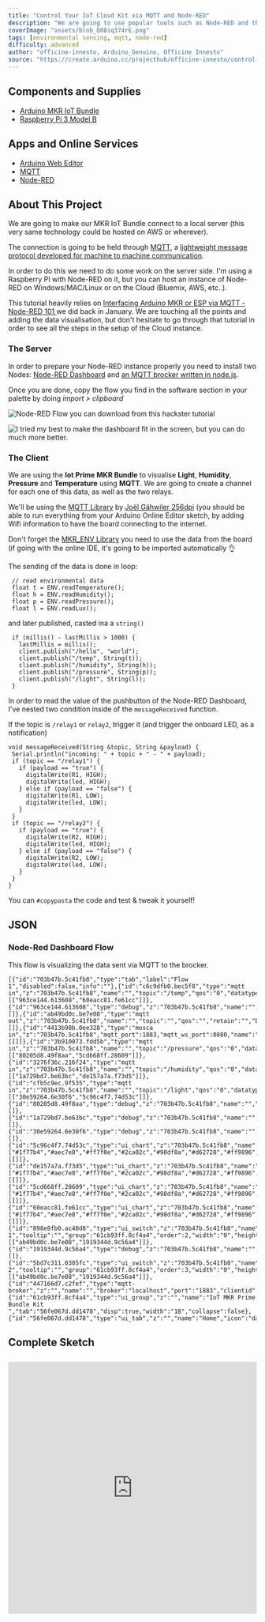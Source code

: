 ```yaml
---
title: "Control Your IoT Cloud Kit via MQTT and Node-RED"
description: "We are going to use popular tools such as Node-RED and the MQTT protocol to create a simple dashabord esposing data and a simple UI"
coverImage: "assets/blob_Q08iq374rE.png"
tags: [environmental sensing, mqtt, node-red]
difficulty: advanced
author: "officine-innesto, Arduino_Genuino, Officine Innesto"
source: "https://create.arduino.cc/projecthub/officine-innesto/control-your-iot-cloud-kit-via-mqtt-and-node-red-114b4b"
---
```


## Components and Supplies

- [Arduino MKR IoT Bundle](/hardware/iot-bundle)
- [Raspberry Pi 3 Model B](http://www.newark.com/raspberry-pi/raspberrypi3-modb-1gb/sbc-raspberry-pi-3-mod-b-1gb-ram/dp/77Y6519?COM=ref_hackster)

## Apps and Online Services

- [Arduino Web Editor](https://create.arduino.cc/editor)
- [MQTT](http://mqtt.org/)
- [Node-RED](https://nodered.org/)

## About This Project

We are going to make our MKR IoT Bundle connect to a local server (this very same technology could be hosted on AWS or wherever). 

The connection is going to be held through [MQTT](https://en.wikipedia.org/wiki/MQTT), a [lightweight message protocol developed for machine to machine communication](http://mqtt.org/). 

In order to do this we need to do some work on the server side. I'm using a Raspberry PI with Node-RED on it, but you can host an instance of Node-RED on Windows/MAC/Linux or on the Cloud (Bluemix, AWS, etc..).

This tutorial heavily relies on [Interfacing Arduino MKR or ESP via MQTT - Node-RED 101 ](https://www.hackster.io/officine/interfacing-arduino-mkr-or-esp-via-mqtt-node-red-101-4833bc)we did back in January. We are touching all the points and adding the data visualisation, but don't hesitate to go through that tutorial in order to see all the steps in the setup of the Cloud instance. 

### The Server

In order to prepare your Node-RED instance properly you need to install two Nodes: [Node-RED Dashboard](https://flows.nodered.org/node/node-red-dashboard) and [an MQTT brocker written in node.js](https://flows.nodered.org/node/node-red-contrib-mqtt-broker).

Once you are done, copy the flow you find in the software section in your palette by doing *import > clipboard*

![Node-RED Flow you can download from this hackster tutorial ](assets/uploads2ftmp2f4df72ff0-f295-4160-ad26-1825584f1b322fimmagine_9Voi7OWFjm.png)


![I tried my best to make the dashboard fit in the screen, but you can do much more better. ](assets/uploads2ftmp2f5757e7cb-5e16-4aef-961a-99faba4dbe5e2fimmagine_0Mkp3ZjZWb.png)


### The Client 

We are using the **Iot Prime MKR Bundle** to visualise **Light**, **Humidity**, **Pressure** and **Temperature** using **MQTT**. We are going to create a channel for each one of this data, as well as the two relays.

We'll be using the [MQTT Library](https://github.com/256dpi/arduino-mqtt) by [Joël Gähwiler 256dpi](https://github.com/256dpi) (you should be able to run everything from your Arduino Online Editor sketch, by adding Wifi information to have the board connecting to the internet. 

Don't forget the [MKR\_ENV Library](https://github.com/arduino-libraries/Arduino_MKRENV) you need to use the data from the board (if going with the online IDE, it's going to be imported automatically 👌

The sending of the data is done in loop: 
 
```arduino
 // read environmental data
 float t = ENV.readTemperature();
 float h = ENV.readHumidity();
 float p = ENV.readPressure();
 float l = ENV.readLux();
```

and later published, casted ina a `string()`

```arduino
 if (millis() - lastMillis > 1000) {
   lastMillis = millis();
   client.publish("/hello", "world"); 
   client.publish("/temp", String(t)); 
   client.publish("/humidity", String(h)); 
   client.publish("/pressure", String(p)); 
   client.publish("/light", String(l)); 
 }
```

In order to read the value of the pushbutton of the Node-RED Dashboard, I've nested two condition inside of the `messageReceived` function. 

If the topic is `/relay1` or `relay2`, trigger it (and trigger the onboard LED, as a notification)

```arduino
void messageReceived(String &topic, String &payload) {
 Serial.println("incoming: " + topic + " - " + payload);
 if (topic == "/relay1") {
   if (payload == "true") {
     digitalWrite(R1, HIGH);
     digitalWrite(led, HIGH);
   } else if (payload == "false") {
     digitalWrite(R1, LOW);
     digitalWrite(led, LOW);
   }
 }
 if (topic == "/relay2") {
   if (payload == "true") {
     digitalWrite(R2, HIGH);
     digitalWrite(led, HIGH);
   } else if (payload == "false") {
     digitalWrite(R2, LOW);
     digitalWrite(led, LOW);
   }
 }
}
```

You can `#copypasta` the code and test & tweak it yourself!

## JSON 

### Node-Red Dashboard Flow

This flow is visualizing the data sent via MQTT to the brocker.

```arduino
[{"id":"703b47b.5c41fb8","type":"tab","label":"Flow 1","disabled":false,"info":""},{"id":"c6c9dfb0.bec5f8","type":"mqtt in","z":"703b47b.5c41fb8","name":"","topic":"/temp","qos":"0","datatype":"auto","broker":"447166d7.c2fef","x":410,"y":340,"wires":[["963ce144.613608","60eacc81.fe61cc"]]},{"id":"963ce144.613608","type":"debug","z":"703b47b.5c41fb8","name":"","active":false,"tosidebar":true,"console":false,"tostatus":false,"complete":"false","x":710,"y":380,"wires":[]},{"id":"ab49bd0c.be7e08","type":"mqtt out","z":"703b47b.5c41fb8","name":"","topic":"","qos":"","retain":"","broker":"447166d7.c2fef","x":690,"y":460,"wires":[]},{"id":"4413b98b.0ee328","type":"mosca in","z":"703b47b.5c41fb8","mqtt_port":1883,"mqtt_ws_port":8080,"name":"","username":"","password":"","dburl":"","x":170,"y":60,"wires":[[]]},{"id":"3b910073.fdd5b","type":"mqtt in","z":"703b47b.5c41fb8","name":"","topic":"/pressure","qos":"0","datatype":"auto","broker":"447166d7.c2fef","x":400,"y":260,"wires":[["80205d8.49f8aa","5cd668ff.28609"]]},{"id":"3276f36c.216f24","type":"mqtt in","z":"703b47b.5c41fb8","name":"","topic":"/humidity","qos":"0","datatype":"auto","broker":"447166d7.c2fef","x":400,"y":180,"wires":[["1a729bd7.be63bc","de157a7a.f73d5"]]},{"id":"cfb5c9ec.9f535","type":"mqtt in","z":"703b47b.5c41fb8","name":"","topic":"/light","qos":"0","datatype":"auto","broker":"447166d7.c2fef","x":410,"y":100,"wires":[["30e59264.6e30f6","5c96c4f7.74d53c"]]},{"id":"80205d8.49f8aa","type":"debug","z":"703b47b.5c41fb8","name":"","active":false,"tosidebar":true,"console":false,"tostatus":false,"complete":"false","x":710,"y":300,"wires":[]},{"id":"1a729bd7.be63bc","type":"debug","z":"703b47b.5c41fb8","name":"","active":false,"tosidebar":true,"console":false,"tostatus":false,"complete":"payload","targetType":"msg","x":710,"y":220,"wires":[]},{"id":"30e59264.6e30f6","type":"debug","z":"703b47b.5c41fb8","name":"","active":false,"tosidebar":true,"console":false,"tostatus":false,"complete":"false","x":710,"y":140,"wires":[]},{"id":"5c96c4f7.74d53c","type":"ui_chart","z":"703b47b.5c41fb8","name":"","group":"61cb93ff.8cf4a4","order":4,"width":"0","height":"0","label":"Light","chartType":"line","legend":"false","xformat":"HH:mm:ss","interpolate":"linear","nodata":"","dot":false,"ymin":"","ymax":"","removeOlder":1,"removeOlderPoints":"","removeOlderUnit":"3600","cutout":0,"useOneColor":false,"colors":["#1f77b4","#aec7e8","#ff7f0e","#2ca02c","#98df8a","#d62728","#ff9896","#9467bd","#c5b0d5"],"useOldStyle":false,"outputs":1,"x":690,"y":100,"wires":[[]]},{"id":"de157a7a.f73d5","type":"ui_chart","z":"703b47b.5c41fb8","name":"","group":"61cb93ff.8cf4a4","order":5,"width":"0","height":"0","label":"Humidity","chartType":"line","legend":"false","xformat":"HH:mm:ss","interpolate":"linear","nodata":"","dot":false,"ymin":"","ymax":"","removeOlder":1,"removeOlderPoints":"","removeOlderUnit":"3600","cutout":0,"useOneColor":false,"colors":["#1f77b4","#aec7e8","#ff7f0e","#2ca02c","#98df8a","#d62728","#ff9896","#9467bd","#c5b0d5"],"useOldStyle":false,"outputs":1,"x":700,"y":180,"wires":[[]]},{"id":"5cd668ff.28609","type":"ui_chart","z":"703b47b.5c41fb8","name":"","group":"61cb93ff.8cf4a4","order":6,"width":"0","height":"0","label":"Pressure","chartType":"line","legend":"false","xformat":"HH:mm:ss","interpolate":"linear","nodata":"","dot":false,"ymin":"","ymax":"","removeOlder":1,"removeOlderPoints":"","removeOlderUnit":"3600","cutout":0,"useOneColor":false,"colors":["#1f77b4","#aec7e8","#ff7f0e","#2ca02c","#98df8a","#d62728","#ff9896","#9467bd","#c5b0d5"],"useOldStyle":false,"outputs":1,"x":700,"y":260,"wires":[[]]},{"id":"60eacc81.fe61cc","type":"ui_chart","z":"703b47b.5c41fb8","name":"","group":"61cb93ff.8cf4a4","order":7,"width":"0","height":"0","label":"Temperature","chartType":"line","legend":"false","xformat":"HH:mm:ss","interpolate":"linear","nodata":"","dot":false,"ymin":"","ymax":"","removeOlder":1,"removeOlderPoints":"","removeOlderUnit":"3600","cutout":0,"useOneColor":false,"colors":["#1f77b4","#aec7e8","#ff7f0e","#2ca02c","#98df8a","#d62728","#ff9896","#9467bd","#c5b0d5"],"useOldStyle":false,"outputs":1,"x":710,"y":340,"wires":[[]]},{"id":"898e8fb0.ac40d8","type":"ui_switch","z":"703b47b.5c41fb8","name":"","label":"Relay 1","tooltip":"","group":"61cb93ff.8cf4a4","order":2,"width":"0","height":"0","passthru":false,"decouple":"false","topic":"/relay1","style":"","onvalue":"true","onvalueType":"bool","onicon":"","oncolor":"","offvalue":"false","offvalueType":"bool","officon":"","offcolor":"","x":400,"y":420,"wires":[["ab49bd0c.be7e08","1919344d.9c56a4"]]},{"id":"1919344d.9c56a4","type":"debug","z":"703b47b.5c41fb8","name":"","active":true,"tosidebar":true,"console":false,"tostatus":false,"complete":"false","x":710,"y":420,"wires":[]},{"id":"5bd7c311.0385fc","type":"ui_switch","z":"703b47b.5c41fb8","name":"","label":"Relay 2","tooltip":"","group":"61cb93ff.8cf4a4","order":3,"width":"0","height":"0","passthru":false,"decouple":"false","topic":"/relay2","style":"","onvalue":"true","onvalueType":"bool","onicon":"","oncolor":"","offvalue":"false","offvalueType":"bool","officon":"","offcolor":"","x":400,"y":500,"wires":[["ab49bd0c.be7e08","1919344d.9c56a4"]]},{"id":"447166d7.c2fef","type":"mqtt-broker","z":"","name":"","broker":"localhost","port":"1883","clientid":"","usetls":false,"compatmode":true,"keepalive":"60","cleansession":true,"birthTopic":"","birthQos":"0","birthPayload":"","closeTopic":"","closePayload":"","willTopic":"","willQos":"0","willPayload":""},{"id":"61cb93ff.8cf4a4","type":"ui_group","z":"","name":"IoT MKR Prime Bundle Kit ","tab":"56fe067d.dd1478","disp":true,"width":"18","collapse":false},{"id":"56fe067d.dd1478","type":"ui_tab","z":"","name":"Home","icon":"dashboard","disabled":false,"hidden":false}]
```

## Complete Sketch

<iframe src='https://create.arduino.cc/editor/officine-innesto/6ca0a728-495c-45a5-bb74-3b0e2eabeeb4/preview?embed&snippet' style='height:510px;width:100%;margin:10px 0' frameborder='0'></iframe>

